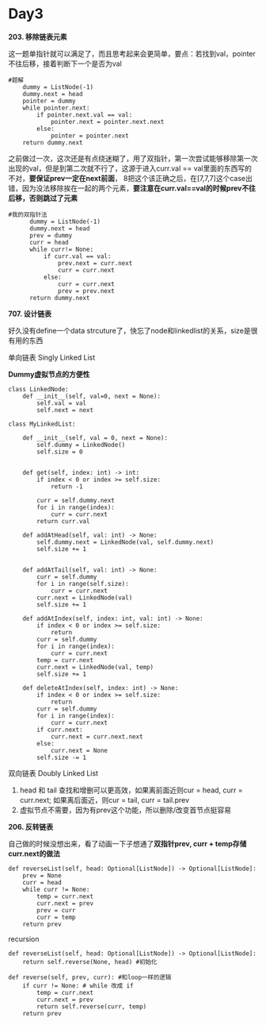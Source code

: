 # Day3

**203. 移除链表元素**

这一题单指针就可以满足了，而且思考起来会更简单，要点：若找到val，pointer不往后移，接着判断下一个是否为val
```
#题解
    dummy = ListNode(-1)
    dummy.next = head
    pointer = dummy
    while pointer.next:
        if pointer.next.val == val:
            pointer.next = pointer.next.next
        else:
            pointer = pointer.next
    return dummy.next
```
之前做过一次，这次还是有点绕迷糊了，用了双指针，第一次尝试能够移除第一次出现的val，但是到第二次就不行了，这源于进入curr.val == val里面的东西写的不对，**要保证prev一定在next前面**，
8把这个该正确之后，在[7,7,7]这个case出错，因为没法移除挨在一起的两个元素，**要注意在curr.val==val的时候prev不往后移，否则跳过了元素**

```
#我的双指针法
      dummy = ListNode(-1)
      dummy.next = head
      prev = dummy
      curr = head
      while curr!= None:
          if curr.val == val:
              prev.next = curr.next
              curr = curr.next
          else:
              curr = curr.next
              prev = prev.next
      return dummy.next
```


**707. 设计链表**

好久没有define一个data strcuture了，快忘了node和linkedlist的关系，size是很有用的东西

单向链表 Singly Linked List

**Dummy虚拟节点的方便性**
```
class LinkedNode:
    def __init__(self, val=0, next = None):
        self.val = val
        self.next = next

class MyLinkedList:

    def __init__(self, val = 0, next = None):
        self.dummy = LinkedNode()
        self.size = 0
        

    def get(self, index: int) -> int:
        if index < 0 or index >= self.size:
            return -1
        
        curr = self.dummy.next
        for i in range(index):
            curr = curr.next
        return curr.val      

    def addAtHead(self, val: int) -> None:
        self.dummy.next = LinkedNode(val, self.dummy.next)
        self.size += 1
        

    def addAtTail(self, val: int) -> None:
        curr = self.dummy
        for i in range(self.size):
            curr = curr.next
        curr.next = LinkedNode(val)
        self.size += 1

    def addAtIndex(self, index: int, val: int) -> None:
        if index < 0 or index >= self.size:
            return
        curr = self.dummy
        for i in range(index):
            curr = curr.next
        temp = curr.next
        curr.next = LinkedNode(val, temp)
        self.size += 1

    def deleteAtIndex(self, index: int) -> None:
        if index < 0 or index >= self.size:
            return
        curr = self.dummy
        for i in range(index):
            curr = curr.next
        if curr.next:
            curr.next = curr.next.next
        else:
            curr.next = None
        self.size -= 1
```
双向链表 Doubly Linked List
1. head 和 tail 查找和增删可以更高效，如果离前面近则cur = head, curr = curr.next; 如果离后面近，则cur = tail, curr = tail.prev
2. 虚拟节点不需要，因为有prev这个功能，所以删除/改变首节点挺容易


**206. 反转链表**

自己做的时候没想出来，看了动画一下子想通了**双指针prev, curr + temp存储curr.next的做法**

```
def reverseList(self, head: Optional[ListNode]) -> Optional[ListNode]:
    prev = None
    curr = head
    while curr != None:
        temp = curr.next
        curr.next = prev
        prev = curr
        curr = temp
    return prev
```

recursion
```
def reverseList(self, head: Optional[ListNode]) -> Optional[ListNode]:
    return self.reverse(None, head) #初始化

def reverse(self, prev, curr): #和loop一样的逻辑
    if curr != None: # while 改成 if
        temp = curr.next
        curr.next = prev
        return self.reverse(curr, temp)
    return prev
```
